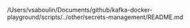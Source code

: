 /Users/vsaboulin/Documents/github/kafka-docker-playground/scripts/../other/secrets-management/README.md